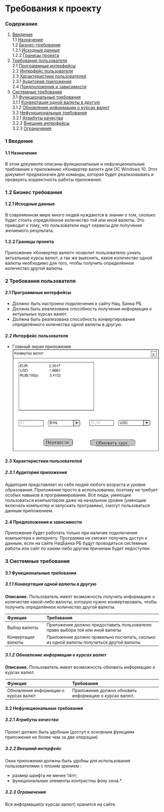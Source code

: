 # Требования к проекту
### Содержание
  1.  [Введение](#1)<br>
    1.1 [Назначение](#1.1) <br>
    1.2 [Бизнес-требования](#1.2) <br>
      1.2.1 [Исходные данные](#1.2.1)<br>
      1.2.2 [Границы проекта](#1.2.2) <br>
  2. [Требования пользователя](#2) <br>
    2.1 [Программные интерфейсы](#2.1)<br>
    2.2 [Интерфейс пользователя](#2.2) <br>
    2.3 [Характеристики пользователей](#2.3) <br>
      2.3.1 [Аудитория приложения](#1.2.1)<br>
    2.4 [Предположения и зависимости](#2.4) <br>
  3. [Системные требования](#3)<br>
    3.1 [Функциональные требования](#3.1)<br>
      3.1.1 [Конвертация одной валюты в другую](#3.1.1)<br>
      3.1.2 [Обновление информации о курсах валют](#3.1.2)<br>
    3.2 [Нефункциональные требования](#3.2)<br>
      3.2.1 [Атрибуты качества](#3.2.1)<br>
      3.2.2 [Внешние интерфейсы](#3.2.2)<br>
      3.2.3 [Ограничения](#3.2.2)<br>

### 1 Введение <a name="1"></a>
#### 1.1 Назначение <a name="1.1">
В этом документе описаны функциональные и нефункциональные требования к приложению «Конвертер валют» для ОС Windows 10. Этот документ предназначен для команды, которая будет реализовывать и проверять корректность работы приложения.
</a>
### 1.2 Бизнес требования<a name="1.2"></a>
#### 1.2.1 Исходные данные<a name = "1.2.1">
В современном мире много людей нуждаются в знании о том, сколько будет стоить определённое количество той или иной валюты. Это приводит к тому, что пользователи ищут сервисы для получения желаемого результата.
</a>
#### 1.2.2 Границы проекта<a name="1.2.2">
Приложение «Конвертер валют» позволит пользователю узнать актуальные курсы валют, а так же выяснить, какое количество  одной валюты необходимо для того, чтобы получить определённое количество другой валюты.  
</a>
### 2 Требования пользователя<a name="2"></a>
#### 2.1 Программные интерфейсы <a name="2.1">
- Должно быть настроено подключение к сайту Нац. Банка РБ.
- Должна быть реализована способность получения информации о актуальных курсах валют.
- Должна быть реализована способность конвертирования определённого количества одной валюты в другую.
#### 2.2 Интерфейс пользователя <a name="2.2">
- Главный экран приложения
  ![mainWindow](Mockups/mainWindow.png)
#### 2.3 Характеристики пользователей <a name="2.3"></a>
##### 2.3.1 Аудитория приложения <a name="2.3">
Аудитория представляет из себя людей любого возраста и уровня образования. Приложение просто в использовании, поэтому не требует особых навыков в программировании. Все люди, умеющие пользоваться компьютером даже на начальном уровне (умеющие включать компьютер и запускать программы), смогут пользоваться данным приложением.
</a>
#### 2.4 Предположения и зависимости<a name="2.4">
Приложение будет работать только при наличие подключения компьютера к интернету. Программа не сможет получить доступ к данным, если на сайте НацБанка РБ будут проводиться системные работы или сайт по каким-либо другим причинам будет недоступен. 
</a>

### 3 Системные требования<a name="3"></a>
#### 3.1 Функциональные требования<a name="3.1"></a>
##### 3.1.1 Конвертация одной валюты в другую <a name="3.1.1"></a>
**Описание.** Пользователь имеет возможность получить информацию о количестве какой-либо валюты, которую нужно конвертировать, чтобы получить определённое количество другой валюты.

| Функция | Требования |
|:---|:---|
| Выбор валюты | Приложение должно предоставить пользователю право выбора той или иной валюты |
| Конвертация валюты | Приложение должно правильно посчитать, сколько из одной валюты получиться другой валюты |

##### 3.1.2 Обновление информации о курсах валют <a name="3.1.2"></a>
**Описание.** Пользователь имеет возможность обновить информацию о курсах валют.

| Функция | Требования |
|:---|:---|
| Обновление информации о курсах валют | Приложение должно обновить информацию о курсах валют. |

#### 3.2 Нефункциональные требования<a name="3.2"></a>

##### 3.2.1 Атрибуты качества<a name="3.2.1">
Проект должен быть удобным (доступ к основным функциям приложения не более чем за две операции)
</a> 
##### 3.2.2 Внешний интерфейс<a name="3.2.2">
Окна приложения должны быть удобны для использования пользователями с плохим зрением :
  * размер шрифта не менее 14пт;
  * функциональные элементы контрастны фону окна.*  
##### 3.2.3 Ограничения<a name="3.2.3">
Вся информация(о курсах валют) хранится на сайте. 
</a>
